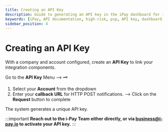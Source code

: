 ```yaml
---
title: Creating an API Key
description: Guide to generating an API key in the iPay dashboard for integration.
keywords: [iPay, API documentation, high-risk, psp, API key, dashboard, integration, callback URL, IPN, secure storage]
sidebar_position: 4
---
```


# Creating an API Key

With a company and account configured, create an **API Key** to link your integration components.

Go to the **API Key** Menu --> 🗝

1. Select your **Account** from the dropdown
2. Enter your **callback URL** for HTTP POST notifications.
--> Click on the **Request** button to complete

The system generates a unique API key.


:::important
**Reach out to the i-Pay Team either directly, or via business@i-pay.io to activate your API key.**
:::